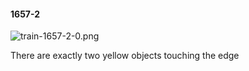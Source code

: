 #### 1657-2
![train-1657-2-0.png](https://github.com/lil-lab/nlvr/raw/master/nlvr/train/images/43/train-1657-2-0.png "train-1657-2-0.png")

There are exactly two yellow objects touching the edge